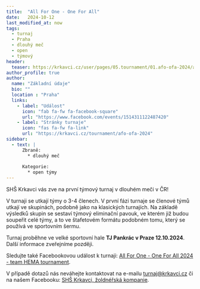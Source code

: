 ```yaml
---
title:  "All For One - One For All"
date:   2024-10-12
last_modified_at: now
tags:
  - turnaj
  - Praha
  - dlouhý meč
  - open
  - týmový
header:
  teaser: https://krkavci.cz/user/pages/05.tournament/01.afo-ofa-2024/afo-ofa.png
author_profile: true
author:
  name: "Základní údaje"
  bio: ""
  location : "Praha"
  links:
    - label: "Událost"
      icon: "fab fa-fw fa-facebook-square"
      url: "https://www.facebook.com/events/1514311122487420"
    - label: "Stránky turnaje"
      icon: "fas fa-fw fa-link"
      url: "https://krkavci.cz/tournament/afo-ofa-2024"
sidebar:
  - text: |
      Zbraně:
        * dlouhý meč
      
      Kategorie:
        * open týmy
---
```


SHŠ Krkavci vás zve na první týmový turnaj v dlouhém meči v ČR!

V turnaji se utkají týmy o 3-4 členech.
V první fázi turnaje se členové týmů utkají ve skupinách, podobně jako na klasických turnajích.
Na základě výsledků skupin se sestaví týmový eliminační pavouk, ve kterém již budou soupeřit celé týmy, a to ve štafetovém formátu podobném tomu, který se používá ve sportovním šermu.

Turnaj proběhne ve velké sportovní hale **TJ Pankrác v Praze 12.10.2024**.
Další informace zveřejníme později.

Sledujte také Facebookovou událost k turnaji: [All For One - One For All 2024 - team HEMA tournament](https://www.facebook.com/events/1514311122487420).

V případě dotazů nás neváhejte kontaktovat na e-mailu [turnaj@krkavci.cz](mailto:turnaj@krkavci.cz) či na našem Facebooku: [SHŠ Krkavci, žoldnéřská kompanie](https://www.facebook.com/krkavci).